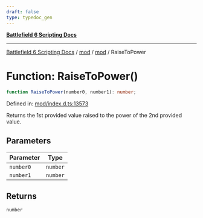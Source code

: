 ```yaml
---
draft: false
type: typedoc_gen
---
```


[**Battlefield 6 Scripting Docs**](../../../_index.md)

***

[Battlefield 6 Scripting Docs](../../../_index.md) / [mod](../../_index.md) / [mod](../_index.md) / RaiseToPower

# Function: RaiseToPower()

```ts
function RaiseToPower(number0, number1): number;
```

Defined in: [mod/index.d.ts:13573](https://github.com/battlefield-portal-community/portal-docs/blob/6d87e21c5922a3efb03c634dbe98e5fe6e797672/generators/santiago/mod/index.d.ts#L13573)

Returns the 1st provided value raised to the power of the 2nd provided value.

## Parameters

| Parameter | Type |
| ------ | ------ |
| `number0` | `number` |
| `number1` | `number` |

## Returns

`number`
